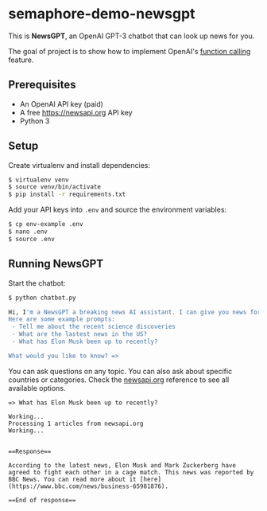 # semaphore-demo-newsgpt

This is **NewsGPT**, an OpenAI GPT-3 chatbot that can look up news for you.

The goal of project is to show how to implement OpenAI's [function calling](https://platform.openai.com/docs/guides/gpt/function-calling) feature.

## Prerequisites

- An OpenAI API key (paid)
- A free <https://newsapi.org> API key
- Python 3

## Setup

Create virtualenv and install dependencies:

```bash
$ virtualenv venv
$ source venv/bin/activate
$ pip install -r requirements.txt
```

Add your API keys into `.env` and source the environment variables:

```bash
$ cp env-example .env
$ nano .env
$ source .env
```

## Running NewsGPT

Start the chatbot:

```bash
$ python chatbot.py

Hi, I'm a NewsGPT a breaking news AI assistant. I can give you news for most countries over a wide range of categories.
Here are some example prompts:
 - Tell me about the recent science discoveries
 - What are the lastest news in the US?
 - What has Elon Musk been up to recently?

What would you like to know? =>
```

You can ask questions on any topic. You can also ask about specific countries or categories. Check the [newsapi.org](https://newsapi.org/docs/endpoints/top-headlines) reference to see all available options.

```
=> What has Elon Musk been up to recently?

Working...
Processing 1 articles from newsapi.org
Working...


==Response==

According to the latest news, Elon Musk and Mark Zuckerberg have agreed to fight each other in a cage match. This news was reported by BBC News. You can read more about it [here](https://www.bbc.com/news/business-65981876).

==End of response==
```




